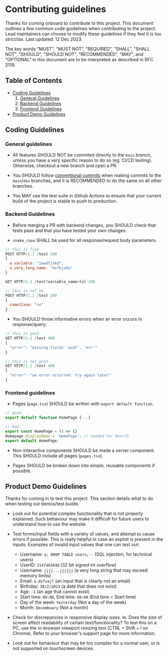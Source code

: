 # Contributing guidelines

Thanks for coming onboard to contribute to this project. This document outlines a few common code guidelines when contributing to the project. Lead maintainers can choose to modify these guidelines if they feel it is too strict/lax. Last updated: 12 Dec 2023.

The key words "MUST", "MUST NOT", "REQUIRED", "SHALL", "SHALL
      NOT", "SHOULD", "SHOULD NOT", "RECOMMENDED",  "MAY", and
      "OPTIONAL" in this document are to be interpreted as described in
      RFC 2119.

## Table of Contents
- [Coding Guidelines](#coding-guidelines)
  1. [General Guidelines](#general-guidelines)
  2. [Backend Guidelines](#backend-guidelines)
  3. [Frontend Guidelines](#frontend-guidelines)
- [Product Demo Guidelines](#product-demo-guidelines)

## Coding Guidelines
### General guidelines

- All features SHOULD NOT be commited directly to the ``main`` branch, unless you have a very specific reason to do so (eg. CI/CD testing). Otherwise, checkout a new branch and open a PR.

- You SHOULD follow [conventional commits](https://www.conventionalcommits.org/en/v1.0.0/#summary) when making commits to the ``main``/``dev`` branches, and it is RECOMMENDED to do the same on all other branches.

- You MAY use the test suite in Github Actions to ensure that your current build of the project is stable to push to production. 


### Backend Guidelines

- Before merging a PR with backend changes, you SHOULD check that tests pass and that you have tested your own changes.

- ``snake_case`` SHALL be used for all response/request body parameters. 

```js
// this is fine
POST HTTP/1.1 /test 200
{
  a_variable: "jewdfjskd",
  a_very_long_name: "dsfkjsda"
} 

GET HTTP/1.1 /test?variable_name=lol 200

// this is not ok
POST HTTP/1.1 /test 200
{
  camelCase: "no"
}
```

- You SHOULD throw informative errors when an error occurs in response/query.

```js
// this is good
GET HTTP/1.1 /test 400
{
  "error": "missing fields 'asdf', 'err'"
}

// this is not good
GET HTTP/1.1 /test 400
{
  "error": "an error occurred. try again later"
}
```

### Frontend guidelines
- Pages (``page.tsx``) SHOULD be written with ``export default function``.
```ts
// good
export default function HomePage {...}

// bad
export const HomePage = () => {}
Homepage.displayName = 'HomePage'; // needed for NextJS
export default HomePage;
```
- Non-interactive components SHOULD be made a server component. This SHOULD include all pages (``pages.tsx``).

- Pages SHOULD be broken down into simple, reusable components if possible.

## Product Demo Guidelines

Thanks for coming in to test this project. This section details what to do when testing out demos/test builds. 

- Look out for potential complex functionality that is not properly explained. Such behaviour may make it difficult for future users to understand how to use the website.

- Test forms/input fields with a variety of values, and attempt to cause errors if possible. This is really helpful in case an exploit is present in the inputs. Examples of invalid input values that one can test out:

  - Username: ``a; DROP TABLE users;--`` (SQL injection, for technical users)
  - UserID: ``2147483648`` (32 bit signed int overflow)
  - Username: ``jjjj...jjjjjj`` (a very long string that may exceed memory limits)
  - Email: ``a.dsfsajf`` (an input that is clearly not an email)
  - Birthday: ``30/2/2023`` (a date that does not exist)
  - Age: ``-1`` (an age that cannot exist)
  - Start time: ``09:00``, End time: ``08:00`` (End time < Start time)
  - Day of the week: ``Yesterday`` (Not a day of the week)
  - Month: ``Decembuary`` (Not a month)

- Check for discrepancies in responsive display sizes. Ie. Does the size of screen affect readability of certain text/functionality? To test this on a PC, use the in-browser viewport resizing tool (CTRL + Shift + I on Chrome). Refer to your browser's support page for more information.

- Look out for behaviour that may be too complex for a normal user, or is not supported on touchscreen devices.






